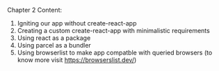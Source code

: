 Chapter 2 Content:
1. Igniting our app without create-react-app
2. Creating a custom create-react-app with minimalistic requirements
3. Using react as a package
4. Using parcel as a bundler
5. Using browserlist to make app compatble with queried browsers (to know more visit https://browserslist.dev/)
